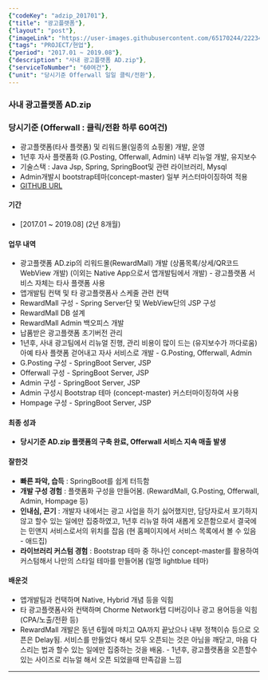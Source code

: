 ```yaml
---
{"codeKey": "adzip_201701"},
{"title": "광고플랫폼"},
{"layout": "post"},
{"imageLink": "https://user-images.githubusercontent.com/65170244/222340662-fedb0f05-92c0-47aa-a27e-54a7033fdad7.png"},
{"tags": "PROJECT/현업"},
{"period": "2017.01 ~ 2019.08"},
{"description": "사내 광고플랫폼 AD.zip"},
{"serviceToNumber": "60여건"},
{"unit": "당시기준 Offerwall 일일 클릭/전환"},
---
```


### 사내 광고플랫폼 AD.zip

### 당시기준 (Offerwall : 클릭/전환 하루 **60여건**)

- 광고플랫폼(타사 플랫폼) 및 리워드몰(일종의 쇼핑몰) 개발, 운영
- 1년후 자사 플랫폼화 (G.Posting, Offerwall, Admin) 내부 리뉴얼 개발, 유지보수
- 기술스택 : Java Jsp, Spring, SpringBoot및 관련 라이브러리, Mysql
- Admin개발시 bootstrap테마(concept-master) 일부 커스터마이징하여 적용
- [GITHUB URL](https://github.com/hwan2272/bootstrap_css_custom.git)

#### 기간

- [2017.01 ~ 2019.08] (2년 8개월)

#### 업무 내역

- 광고플랫폼 AD.zip의 리워드몰(RewardMall) 개발 (상품목록/상세/QR코드 WebView 개발)
  (이외는 Native App으로서 앱개발팀에서 개발) - 광고플랫폼 서비스 자체는 타사 플랫폼 사용
- 앱개발팀 컨택 및 타 광고플랫폼사 스케줄 관련 컨택
- RewardMall 구성 - Spring Server단 및 WebView단의 JSP 구성
- RewardMall DB 설계
- RewardMall Admin 백오피스 개발
- 납품받은 광고플랫폼 초기버전 관리
- 1년후, 사내 광고팀에서 리뉴얼 진행, 관리 비용이 많이 드는 (유지보수가 까다로움) 아예 타사 플랫폼 걷어내고 자사 서비스로 개발 - G.Posting, Offerwall, Admin
- G.Posting 구성 - SpringBoot Server, JSP
- Offerwall 구성 - SpringBoot Server, JSP
- Admin 구성 - SpringBoot Server, JSP
- Admin 구성시 Bootstrap 테마 (concept-master) 커스터마이징하여 사용
- Hompage 구성 - SpringBoot Server, JSP

#### 최종 성과

- **당시기준 AD.zip 플랫폼의 구축 완료, Offerwall 서비스 지속 매출 발생**

#### 잘한것

- **빠른 파악, 습득** : SpringBoot를 쉽게 터득함
- **개발 구성 경험** : 플랫폼화 구성을 만들어봄. (RewardMall, G.Posting, Offerwall, Admin, Hompage 등)
- **인내심, 끈기** : 개발자 내에서는 광고 사업을 하기 싫어했지만, 담당자로서 포기하지 않고 할수 있는 일에만 집중하였고, 1년후 리뉴얼 하여 새롭게 오픈함으로서 결국에는 민앤지 서비스로서의 위치를 잡음 (현 홈페이지에서 서비스 목록에서 볼 수 있음 - 애드집)
- **라이브러리 커스텀 경험** : Bootstrap 테마 중 하나인 concept-master를 활용하여 커스텀해서 나만의 스타일 테마를 만들어봄 (일명 lightblue 테마)

#### 배운것

- 앱개발팀과 컨택하며 Native, Hybrid 개념 등을 익힘
- 타 광고플랫폼사와 컨택하며 Chorme Network탭 디버깅이나 광고 용어등을 익힘 (CPA/노출/전환 등)
- RewardMall 개발은 동년 6월에 마치고 QA까지 끝났으나 내부 정책이슈 등으로 오픈은 Delay됨. 서비스를 만들었다 해서 모두 오픈되는 것은 아님을 깨닫고, 마음 다스리는 법과 할수 있는 일에만 집중하는 것을 배움. - 1년후, 광고플랫폼을 오픈할수 있는 사이즈로 리뉴얼 해서 오픈 되었을때 만족감을 느낌

---
